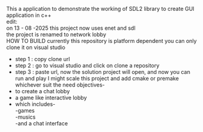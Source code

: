 This a application to demonstrate the working of SDL2 library to create GUI application in c++<br>
edit:<br>
on 13 - 08 -2025
this project now uses enet and sdl<br> 
the project is renamed to network lobby<br>
<h>HOW TO BUILD</h>
currently this repository is platform dependent you can only clone it on visual studio
 * step 1 : copy clone url
 * step 2 : go to visual studio and click on clone a repository
 * step 3 : paste url, now the solution project will open, and now you can run and play
I might scale this project and add cmake or premake whichever suit the need 
objectives-<br>
  * to create a chat lobby
  * a game like interactive lobby
  * which includes-<br>
      -games<br>
      -musics<br>
      -and a chat interface<br>
